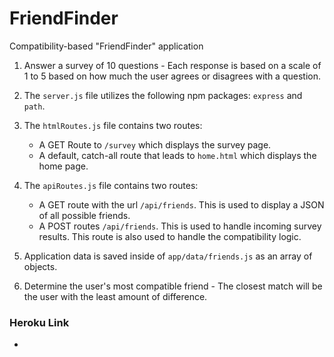 # FriendFinder
Compatibility-based "FriendFinder" application

1. Answer a survey of 10 questions - Each response is based on a scale of 1 to 5 based on how much the user agrees or disagrees with a question.

2. The `server.js` file utilizes the following npm packages: `express` and `path`.

3. The `htmlRoutes.js` file contains two routes:

   * A GET Route to `/survey` which displays the survey page.
   * A default, catch-all route that leads to `home.html` which displays the home page.

4. The `apiRoutes.js` file contains two routes:

   * A GET route with the url `/api/friends`. This is used to display a JSON of all possible friends.
   * A POST routes `/api/friends`. This is used to handle incoming survey results. This route is also used to handle the compatibility logic.

5. Application data is saved inside of `app/data/friends.js` as an array of objects. 

6. Determine the user's most compatible friend - The closest match will be the user with the least amount of difference.


### Heroku Link

* 

